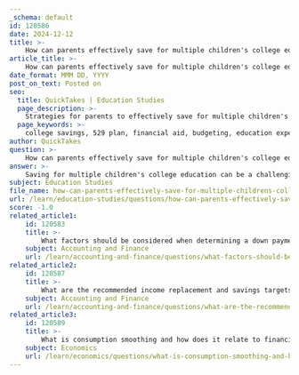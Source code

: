 ```yaml
---
_schema: default
id: 120586
date: 2024-12-12
title: >-
    How can parents effectively save for multiple children's college education?
article_title: >-
    How can parents effectively save for multiple children's college education?
date_format: MMM DD, YYYY
post_on_text: Posted on
seo:
  title: QuickTakes | Education Studies
  page_description: >-
    Strategies for parents to effectively save for multiple children's college education, including 529 plans, budgeting, and exploring financial aid.
  page_keywords: >-
    college savings, 529 plan, financial aid, budgeting, education expenses, financial advisor, multiple children, tax benefits, scholarships, grants
author: QuickTakes
question: >-
    How can parents effectively save for multiple children's college education?
answer: >-
    Saving for multiple children's college education can be a challenging yet achievable goal for parents. Here are several effective strategies to consider:\n\n1. **Open a 529 College Savings Plan**: A 529 plan is a tax-advantaged savings account specifically designed for higher education expenses. Parents can set up an individual 529 account for each child, allowing contributions to grow tax-free and withdrawals to be tax-free when used for qualified education expenses. This is one of the most recommended methods for saving for college due to its tax benefits.\n\n2. **Contribute Fairly**: When saving for multiple children, it's important to be fair in contributions. Parents can contribute up to $18,000 (or $19,000 in 2025) per child per year to their 529 plans without incurring gift taxes. This allows for significant savings over time, especially if started early.\n\n3. **Consider Multiple Accounts or Beneficiary Changes**: Each 529 plan allows for one beneficiary at a time. Parents can either open separate accounts for each child or change the beneficiary on a single account as each child reaches college age. This flexibility can help manage savings effectively as children grow.\n\n4. **Create a Long-Term Budget**: Developing a comprehensive budget that includes all college-related expenses—tuition, room and board, and other costs—is crucial. This helps parents understand the total financial commitment and plan accordingly.\n\n5. **Explore Financial Aid Options**: Being proactive in exploring financial aid options can significantly reduce the overall cost of college. This includes scholarships, grants, and loans that can help make college more affordable.\n\n6. **Work with a Financial Advisor**: Consulting with a financial advisor can provide personalized guidance tailored to your family's needs. They can help navigate the complexities of financial aid formulas and develop a strategy that balances college savings with other financial goals, such as retirement.\n\n7. **Plan for Overlapping Expenses**: If multiple children are in college at the same time, parents should prepare for the "lumpy" expenses that can arise. This requires careful budgeting and possibly adjusting savings strategies to accommodate higher costs during those years.\n\nBy implementing these strategies, parents can effectively save for their children's college education while managing their overall financial health.
subject: Education Studies
file_name: how-can-parents-effectively-save-for-multiple-childrens-college-education.md
url: /learn/education-studies/questions/how-can-parents-effectively-save-for-multiple-childrens-college-education
score: -1.0
related_article1:
    id: 120583
    title: >-
        What factors should be considered when determining a down payment for a house?
    subject: Accounting and Finance
    url: /learn/accounting-and-finance/questions/what-factors-should-be-considered-when-determining-a-down-payment-for-a-house
related_article2:
    id: 120587
    title: >-
        What are the recommended income replacement and savings targets for retirement planning?
    subject: Accounting and Finance
    url: /learn/accounting-and-finance/questions/what-are-the-recommended-income-replacement-and-savings-targets-for-retirement-planning
related_article3:
    id: 120589
    title: >-
        What is consumption smoothing and how does it relate to financial planning?
    subject: Economics
    url: /learn/economics/questions/what-is-consumption-smoothing-and-how-does-it-relate-to-financial-planning
---
```


&nbsp;